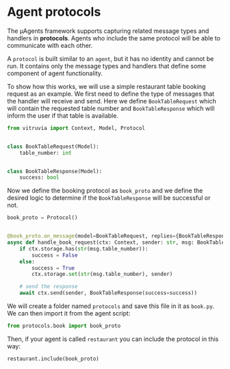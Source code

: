 # Agent protocols

The μAgents framework supports capturing related message types and handlers in **protocols**.
Agents who include the same protocol will be able to communicate with each other.

A `protocol` is built similar to an `agent`, but it has no identity and cannot be run.
It contains only the message types and handlers that define some component of agent functionality.

To show how this works, we will use a simple restaurant table booking request as an example.
We first need to define the type of messages that the handler will receive and send. 
Here we define `BookTableRequest` which will contain the requested table number and `BookTableResponse` which will inform the user if that table is available.

```python
from vitruvia import Context, Model, Protocol


class BookTableRequest(Model):
    table_number: int


class BookTableResponse(Model):
    success: bool

```

Now we define the booking protocol as `book_proto` and we define the desired logic to determine if the `BookTableResponse` will be successful or not.

```python
book_proto = Protocol()


@book_proto.on_message(model=BookTableRequest, replies={BookTableResponse})
async def handle_book_request(ctx: Context, sender: str, msg: BookTableRequest):
    if ctx.storage.has(str(msg.table_number)):
        success = False
    else:
        success = True
        ctx.storage.set(str(msg.table_number), sender)

    # send the response
    await ctx.send(sender, BookTableResponse(success=success))

```

We will create a folder named `protocols` and save this file in it as `book.py`. 
We can then import it from the agent script:

```python
from protocols.book import book_proto
```

Then, if your agent is called `restaurant` you can include the protocol in this way:

```python
restaurant.include(book_proto)
```